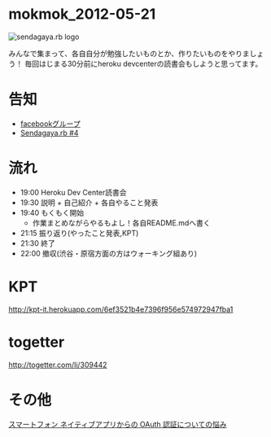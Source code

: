 mokmok_2012-05-21
=================

![sendagaya.rb logo](http://ppworks.info/images/sendagayarb100x100.png)

みんなで集まって、各自自分が勉強したいものとか、作りたいものをやりましょう！
毎回はじまる30分前にheroku devcenterの読書会もしようと思ってます。

# 告知
* [facebookグループ](https://www.facebook.com/groups/132324356892674)
* [Sendagaya.rb #4](http://www.zusaar.com/event/293002)

# 流れ
* 19:00 Heroku Dev Center読書会
* 19:30 説明 + 自己紹介 + 各自やること発表
* 19:40 もくもく開始
  * 作業まとめながらやるもよし！各自README.mdへ書く
* 21:15 振り返り(やったこと発表,KPT)
* 21:30 終了
* 22:00 撤収(渋谷・原宿方面の方はウォーキング組あり)

# KPT
http://kpt-it.herokuapp.com/6ef3521b4e7396f956e574972947fba1

# togetter
http://togetter.com/li/309442

# その他
[スマートフォン ネイティブアプリからの OAuth 認証についての悩み](http://qiita.com/private/fa3615b928bcc0237992)